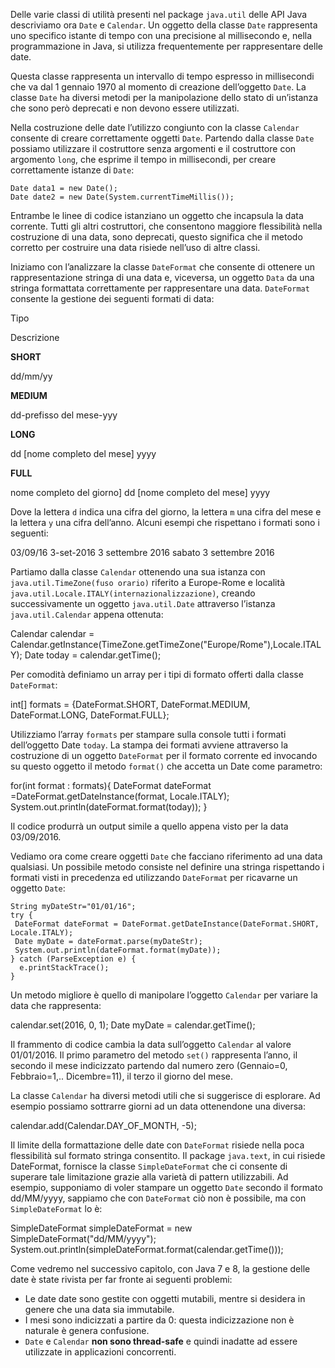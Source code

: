 Delle varie classi di utilità presenti nel package `java.util` delle API Java descriviamo ora `Date` e `Calendar`. Un oggetto della classe `Date` rappresenta uno specifico istante di tempo con una precisione al millisecondo e, nella programmazione in Java, si utilizza frequentemente per rappresentare delle date.

Questa classe rappresenta un intervallo di tempo espresso in millisecondi che va dal 1 gennaio 1970 al momento di creazione dell’oggetto `Date`. La classe `Date` ha diversi metodi per la manipolazione dello stato di un’istanza che sono però deprecati e non devono essere utilizzati.

Nella costruzione delle date l’utilizzo congiunto con la classe `Calendar` consente di creare correttamente oggetti `Date`. Partendo dalla classe `Date` possiamo utilizzare il costruttore senza argomenti e il costruttore con argomento `long`, che esprime il tempo in millisecondi, per creare correttamente istanze di `Date`:

	Date data1 = new Date();
	Date date2 = new Date(System.currentTimeMillis());
 

Entrambe le linee di codice istanziano un oggetto che incapsula la data corrente. Tutti gli altri costruttori, che consentono maggiore flessibilità nella costruzione di una data, sono deprecati, questo significa che il metodo corretto per costruire una data risiede nell’uso di altre classi.

Iniziamo con l’analizzare la classe `DateFormat` che consente di ottenere un rappresentazione stringa di una data e, viceversa, un oggetto `Data` da una stringa formattata correttamente per rappresentare una data. `DateFormat` consente la gestione dei seguenti formati di data:

Tipo

Descrizione

**SHORT**

dd/mm/yy

**MEDIUM**

dd-prefisso del mese-yyy

**LONG**

dd \[nome completo del mese\] yyyy

**FULL**

nome completo del giorno\] dd \[nome completo del mese\] yyyy

Dove la lettera `d` indica una cifra del giorno, la lettera `m` una cifra del mese e la lettera `y` una cifra dell’anno. Alcuni esempi che rispettano i formati sono i seguenti:

03/09/16
3-set-2016
3 settembre 2016
sabato 3 settembre 2016

Partiamo dalla classe `Calendar` ottenendo una sua istanza con `java.util.TimeZone(fuso orario)` riferito a Europe-Rome e località `java.util.Locale.ITALY(internazionalizzazione)`, creando successivamente un oggetto `java.util.Date` attraverso l’istanza `java.util.Calendar` appena ottenuta:

 Calendar calendar = Calendar.getInstance(TimeZone.getTimeZone("Europe/Rome"),Locale.ITALY);
 Date today = calendar.getTime();
 

Per comodità definiamo un array per i tipi di formato offerti dalla classe `DateFormat`:

   int\[\] formats = {DateFormat.SHORT, DateFormat.MEDIUM, DateFormat.LONG, DateFormat.FULL};

Utilizziamo l’array `formats` per stampare sulla console tutti i formati dell’oggetto Date `today`. La stampa dei formati avviene attraverso la costruzione di un oggetto `DateFormat` per il formato corrente ed invocando su questo oggetto il metodo `format()` che accetta un Date come parametro:

 for(int format : formats){
    DateFormat dateFormat =DateFormat.getDateInstance(format, Locale.ITALY);
    System.out.println(dateFormat.format(today));
 }
 

Il codice produrrà un output simile a quello appena visto per la data 03/09/2016.

Vediamo ora come creare oggetti `Date` che facciano riferimento ad una data qualsiasi. Un possibile metodo consiste nel definire una stringa rispettando i formati visti in precedenza ed utilizzando `DateFormat` per ricavarne un oggetto `Date`:

    String myDateStr="01/01/16";
    try {
     DateFormat dateFormat = DateFormat.getDateInstance(DateFormat.SHORT, Locale.ITALY);
     Date myDate = dateFormat.parse(myDateStr);
     System.out.println(dateFormat.format(myDate));
    } catch (ParseException e) {
      e.printStackTrace();
    }

Un metodo migliore è quello di manipolare l’oggetto `Calendar` per variare la data che rappresenta:

   calendar.set(2016, 0, 1);
   Date myDate = calendar.getTime();

Il frammento di codice cambia la data sull’oggetto `Calendar` al valore 01/01/2016. Il primo parametro del metodo `set()` rappresenta l’anno, il secondo il mese indicizzato partendo dal numero zero (Gennaio=0, Febbraio=1,.. Dicembre=11), il terzo il giorno del mese.

La classe `Calendar` ha diversi metodi utili che si suggerisce di esplorare. Ad esempio possiamo sottrarre giorni ad un data ottenendone una diversa:

   calendar.add(Calendar.DAY\_OF\_MONTH, -5);

Il limite della formattazione delle date con `DateFormat` risiede nella poca flessibilità sul formato stringa consentito. Il package `java.text`, in cui risiede DateFormat, fornisce la classe `SimpleDateFormat` che ci consente di superare tale limitazione grazie alla varietà di pattern utilizzabili. Ad esempio, supponiamo di voler stampare un oggetto `Date` secondo il formato dd/MM/yyyy, sappiamo che con `DateFormat` ciò non è possibile, ma con `SimpleDateFormat` lo è:

SimpleDateFormat simpleDateFormat = new SimpleDateFormat("dd/MM/yyyy");
System.out.println(simpleDateFormat.format(calendar.getTime()));

Come vedremo nel successivo capitolo, con Java 7 e 8, la gestione delle date è state rivista per far fronte ai seguenti problemi:

*   Le date date sono gestite con oggetti mutabili, mentre si desidera in genere che una data sia immutabile.
*   I mesi sono indicizzati a partire da 0: questa indicizzazione non è naturale è genera confusione.
*   `Date` e `Calendar` **non sono thread-safe** e quindi inadatte ad essere utilizzate in applicazioni concorrenti.